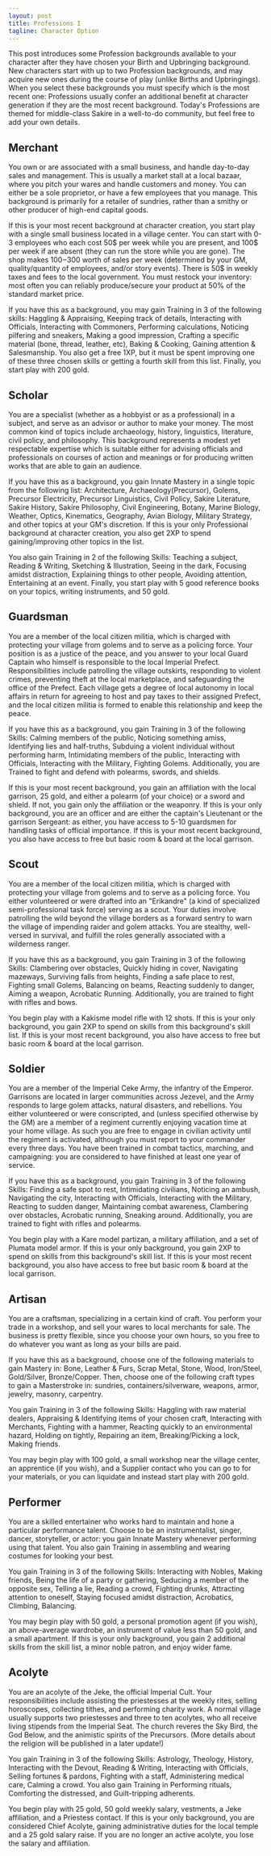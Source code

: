 ```yaml
---
layout: post
title: Professions I
tagline: Character Option
---
```


This post introduces some Profession backgrounds available to your character after they have chosen your Birth and Upbringing background. New characters start with up to two Profession backgrounds, and may acquire new ones during the course of play (unlike Births and Upbringings). When you select these backgrounds you must specify which is the most recent one: Professions usually confer an additional benefit at character generation if they are the most recent background. Today's Professions are themed for middle-class Sakire in a well-to-do community, but feel free to add your own details.
<h2>Merchant</h2>
You own or are associated with a small business, and handle day-to-day sales and management. This is usually a market stall at a local bazaar, where you pitch your wares and handle customers and money. You can either be a sole proprietor, or have a few employees that you manage. This background is primarily for a retailer of sundries, rather than a smithy or other producer of high-end capital goods.

If this is your most recent background at character creation, you start play with a single small business located in a village center. You can start with 0-3 employees who each cost 50$ per week while you are present, and 100$ per week if are absent (they can run the store while you are gone). The shop makes 100$-300$ worth of sales per week (determined by your GM, quality/quantity of employees, and/or story events). There is 50$ in weekly taxes and fees to the local government. You must restock your inventory: most often you can reliably produce/secure your product at 50% of the standard market price.

If you have this as a background, you may gain Training in 3 of the following skills: Haggling &amp; Appraising, Keeping track of details, Interacting with Officials, Interacting with Commoners, Performing calculations, Noticing pilfering and sneakers, Making a good impression, Crafting a specific material (bone, thread, leather, etc), Baking &amp; Cooking, Gaining attention &amp; Salesmanship. You also get a free 1XP, but it must be spent improving one of these three chosen skills or getting a fourth skill from this list. Finally, you start play with 200 gold.
<h2>Scholar</h2>
You are a specialist (whether as a hobbyist or as a professional) in a subject, and serve as an advisor or author to make your money. The most common kind of topics include archaeology, history, linguistics, literature, civil policy, and philosophy. This background represents a modest yet respectable expertise which is suitable either for advising officials and professionals on courses of action and meanings or for producing written works that are able to gain an audience.

If you have this as a background, you gain Innate Mastery in a single topic from the following list: Architecture, Archaeology(Precursor), Golems, Precursor Electricity, Precursor Linguistics, Civil Policy, Sakire Literature, Sakire History, Sakire Philosophy, Civil Engineering, Botany, Marine Biology, Weather, Optics, Kinematics, Geography, Avian Biology, Military Strategy, and other topics at your GM's discretion. If this is your only Professional background at character creation, you also get 2XP to spend gaining/improving other topics in the list.

You also gain Training in 2 of the following Skills: Teaching a subject, Reading &amp; Writing, Sketching &amp; Illustration, Seeing in the dark, Focusing amidst distraction, Explaining things to other people, Avoiding attention, Entertaining at an event. Finally, you start play with 5 good reference books on your topics, writing instruments, and 50 gold.
<h2>Guardsman</h2>
You are a member of the local citizen militia, which is charged with protecting your village from golems and to serve as a policing force. Your position is as a justice of the peace, and you answer to your local Guard Captain who himself is responsible to the local Imperial Prefect. Responsibilities include patrolling the village outskirts, responding to violent crimes, preventing theft at the local marketplace, and safeguarding the office of the Prefect. Each village gets a degree of local autonomy in local affairs in return for agreeing to host and pay taxes to their assigned Prefect, and the local citizen militia is formed to enable this relationship and keep the peace.

If you have this as a background, you gain Training in 3 of the following Skills: Calming members of the public, Noticing something amiss, Identifying lies and half-truths, Subduing a violent individual without performing harm, Intimidating members of the public, Interacting with Officials, Interacting with the Military, Fighting Golems. Additionally, you are Trained to fight and defend with polearms, swords, and shields.

If this is your most recent background, you gain an affiliation with the local garrison, 25 gold, and either a polearm (of your choice) or a sword and shield. If not, you gain only the affiliation or the weaponry. If this is your only background, you are an officer and are either the captain's Lieutenant or the garrison Sergeant: as either, you have access to 5-10 guardsmen for handling tasks of official importance. If this is your most recent background, you also have access to free but basic room &amp; board at the local garrison.
<h2>Scout</h2>
You are a member of the local citizen militia, which is charged with protecting your village from golems and to serve as a policing force. You either volunteered or were drafted into an "Erikandre" (a kind of specialized semi-professional task force) serving as a scout. Your duties involve patrolling the wild beyond the village borders as a forward sentry to warn the village of impending raider and golem attacks. You are stealthy, well-versed in survival, and fulfill the roles generally associated with a wilderness ranger.

If you have this as a background, you gain Training in 3 of the following Skills: Clambering over obstacles, Quickly hiding in cover, Navigating mazeways, Surviving falls from heights, Finding a safe place to rest, Fighting small Golems, Balancing on beams, Reacting suddenly to danger, Aiming a weapon, Acrobatic Running. Additionally, you are trained to fight with rifles and bows.

You begin play with a Kakisme model rifle with 12 shots. If this is your only background, you gain 2XP to spend on skills from this background's skill list. If this is your most recent background, you also have access to free but basic room &amp; board at the local garrison.
<h2>Soldier</h2>
You are a member of the Imperial Ceke Army, the infantry of the Emperor. Garrisons are located in larger communities across Jezevel, and the Army responds to large golem attacks, natural disasters, and rebellions. You either volunteered or were conscripted, and (unless specified otherwise by the GM) are a member of a regiment currently enjoying vacation time at your home village. As such you are free to engage in civilian activity until the regiment is activated, although you must report to your commander every three days. You have been trained in combat tactics, marching, and campaigning: you are considered to have finished at least one year of service.

If you have this as a background, you gain Training in 3 of the following Skills: Finding a safe spot to rest, Intimidating civilians, Noticing an ambush, Navigating the city, Interacting with Officials, Interacting with the Military, Reacting to sudden danger, Maintaining combat awareness, Clambering over obstacles, Acrobatic running, Sneaking around. Additionally, you are trained to fight with rifles and polearms.

You begin play with a Kare model partizan, a military affiliation, and a set of Plumata model armor. If this is your only background, you gain 2XP to spend on skills from this background's skill list. If this is your most recent background, you also have access to free but basic room &amp; board at the local garrison.
<h2>Artisan</h2>
You are a craftsman, specializing in a certain kind of craft. You perform your trade in a workshop, and sell your wares to local merchants for sale. The business is pretty flexible, since you choose your own hours, so you free to do whatever you want as long as your bills are paid.

If you have this as a background, choose one of the following materials to gain Mastery in: Bone, Leather &amp; Furs, Scrap Metal, Stone, Wood, Iron/Steel, Gold/Silver, Bronze/Copper. Then, choose one of the following craft types to gain a Masterstroke in: sundries, containers/silverware, weapons, armor, jewelry, masonry, carpentry.

You gain Training in 3 of the following Skills: Haggling with raw material dealers, Appraising &amp; Identifying items of your chosen craft, Interacting with Merchants, Fighting with a hammer, Reacting quickly to an environmental hazard, Holding on tightly, Repairing an item, Breaking/Picking a lock, Making friends.

You may begin play with 100 gold, a small workshop near the village center, an apprentice (if you wish), and a Supplier contact who you can go to for your materials, or you can liquidate and instead start play with 200 gold.
<h2>Performer</h2>
You are a skilled entertainer who works hard to maintain and hone a particular performance talent. Choose to be an instrumentalist, singer, dancer, storyteller, or actor: you gain Innate Mastery whenever performing using that talent. You also gain Training in assembling and wearing costumes for looking your best.

You gain Training in 3 of the following Skills: Interacting with Nobles, Making friends, Being the life of a party or gathering, Seducing a member of the opposite sex, Telling a lie, Reading a crowd, Fighting drunks, Attracting attention to oneself, Staying focused amidst distraction, Acrobatics, Climbing, Balancing.

You may begin play with 50 gold, a personal promotion agent (if you wish), an above-average wardrobe, an instrument of value less than 50 gold, and a small apartment. If this is your only background, you gain 2 additional skills from the skill list, a minor noble patron, and enjoy wider fame.
<h2>Acolyte</h2>
You are an acolyte of the Jeke, the official Imperial Cult. Your responsibilities include assisting the priestesses at the weekly rites, selling horoscopes, collecting tithes, and performing charity work. A normal village usually supports two priestesses and three to ten acolytes, who all receive living stipends from the Imperial Seat. The church reveres the Sky Bird, the God Below, and the animistic spirits of the Precursors. (More details about the religion will be published in a later update!)

You gain Training in 3 of the following Skills: Astrology, Theology, History, Interacting with the Devout, Reading &amp; Writing, Interacting with Officials, Selling fortunes &amp; pardons, Fighting with a staff, Administering medical care, Calming a crowd. You also gain Training in Performing rituals, Comforting the distressed, and Guilt-tripping adherents.

You begin play with 25 gold, 50 gold weekly salary, vestments, a Jeke affiliation, and a Priestess contact. If this is your only background, you are considered Chief Acolyte, gaining administrative duties for the local temple and a 25 gold salary raise. If you are no longer an active acolyte, you lose the salary and affiliation.
